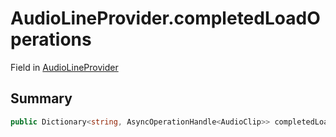 # AudioLineProvider.completedLoadOperations

Field in [AudioLineProvider](api/csharp/yarn.unity.audiolineprovider.md)

## Summary



```csharp
public Dictionary<string, AsyncOperationHandle<AudioClip>> completedLoadOperations = new Dictionary<string, AsyncOperationHandle<AudioClip>>();
```

